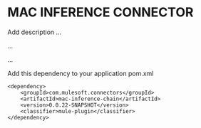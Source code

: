 # MAC INFERENCE CONNECTOR

Add description ...


...


...


Add this dependency to your application pom.xml

```
<dependency>
    <groupId>com.mulesoft.connectors</groupId>
    <artifactId>mac-inference-chain</artifactId>
    <version>0.0.22-SNAPSHOT</version>
    <classifier>mule-plugin</classifier>
</dependency>

```
